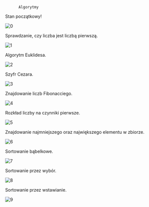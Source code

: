           Algorytmy

 Stan początkowy!
 
![0](https://github.com/user-attachments/assets/3be9b2ea-f2de-46a7-948f-56809c02fd95)

 Sprawdzanie, czy liczba jest liczbą pierwszą.
 
![1](https://github.com/user-attachments/assets/f352e884-2cb9-4434-8583-ce15e3632e11)

Algorytm Euklidesa.

 ![2](https://github.com/user-attachments/assets/e6ae012a-3cf9-48ee-b121-83aa228051af)

Szyfr Cezara.

 ![3](https://github.com/user-attachments/assets/13e1bd5b-b086-40c4-b8f3-d2e91fb1dc4c)

Znajdowanie liczb Fibonacciego.

 ![4](https://github.com/user-attachments/assets/0a95318e-3b6a-49f8-bcc3-fed232c6d1a3)

Rozkład liczby na czynniki pierwsze.

![5](https://github.com/user-attachments/assets/e66af97a-a0cb-4012-867b-0989b2673ae1)

Znajdowanie najmniejszego oraz największego elementu w
zbiorze.

![6](https://github.com/user-attachments/assets/85fba82d-cf04-4cf2-8f56-00b403773540)

Sortowanie bąbelkowe.

![7](https://github.com/user-attachments/assets/4cc11a01-d776-4af9-bdea-f9b819ebe159)

Sortowanie przez wybór.

![8](https://github.com/user-attachments/assets/3b26afb3-270d-4970-85e3-3817ae297303)

Sortowanie przez wstawianie.

![9](https://github.com/user-attachments/assets/6c30bc7b-45ec-4d35-86f3-1686fe4abe40)
